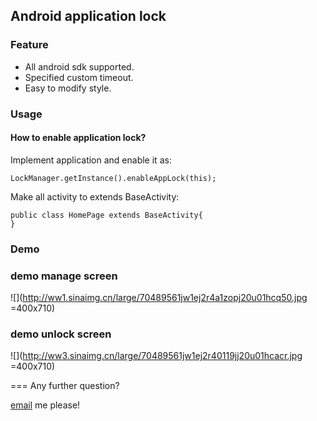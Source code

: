 ## Android application lock

### Feature

* All android sdk supported.
* Specified custom timeout.
* Easy to modify style.

### Usage

#### How to enable application lock?

Implement application and enable it as:

```
LockManager.getInstance().enableAppLock(this);
```

Make all activity to extends BaseActivity:

```
public class HomePage extends BaseActivity{
}
```

### Demo

### demo manage screen
![](http://ww1.sinaimg.cn/large/70489561jw1ej2r4a1zopj20u01hcq50.jpg =400x710)

### demo unlock screen
![](http://ww3.sinaimg.cn/large/70489561jw1ej2r40119jj20u01hcacr.jpg =400x710)

===
Any further question?

[email](mailto:coder.kiss@gmail.com) me please!
